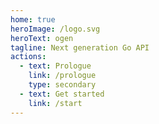 ```yaml
---
home: true
heroImage: /logo.svg
heroText: ogen
tagline: Next generation Go API
actions:
  - text: Prologue
    link: /prologue
    type: secondary
  - text: Get started
    link: /start
---
```

